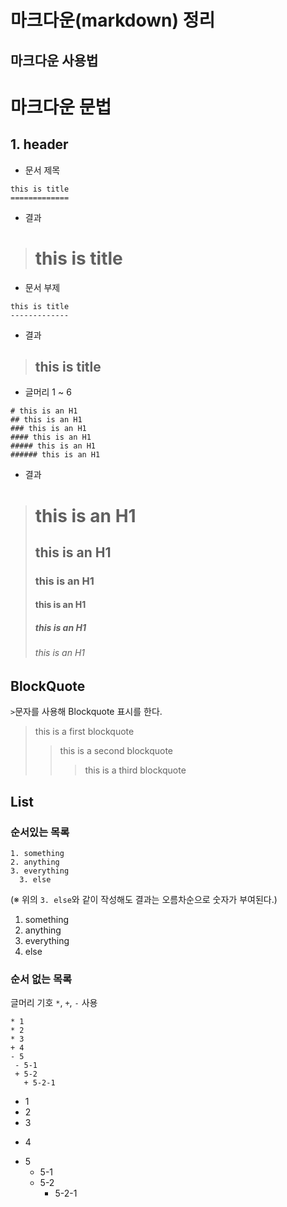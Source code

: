 마크다운(markdown) 정리
=============


마크다운 사용법
---------------



# 마크다운 문법

## 1. header

+ 문서 제목
 
```
this is title
=============
```

* 결과
> this is title
> =============

+ 문서 부제

```
this is title
-------------
```

* 결과
> this is title
> -------------

+ 글머리 1 ~ 6


```
# this is an H1
## this is an H1
### this is an H1
#### this is an H1
##### this is an H1
###### this is an H1
```
* 결과
> # this is an H1
> ## this is an H1
> ### this is an H1
> #### this is an H1
> ##### this is an H1
> ###### this is an H1

## BlockQuote

```>```문자를 사용해 Blockquote 표시를 한다.

> this is a first blockquote
> > this is a second blockquote
> > > this is a third blockquote


## List

### 순서있는 목록
```
1. something
2. anything
3. everything
  3. else
```
(※ 위의 ```3. else```와 같이 작성해도 결과는 오름차순으로 숫자가 부여된다.)

1. something
2. anything
3. everything
  3. else

 ### 순서 없는 목록
 글머리 기호 ```*```, ```+```, ```-``` 사용
 
 ```
 * 1
 * 2
 * 3
 + 4
 - 5
  - 5-1
  + 5-2
    + 5-2-1
 ```
 
 * 1
 * 2
 * 3
 + 4
 - 5
   - 5-1
   + 5-2
     + 5-2-1
